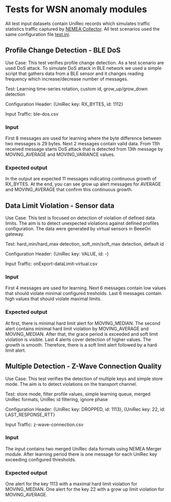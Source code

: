 # Tests for WSN anomaly modules
All test input datasets contain UniRec records which simulates traffic statistics traffic captured by [NEMEA Collector](https://github.com/CESNET/siotgateway/blob/master/src/core/NemeaCollector.cpp). All test scenarios used the same configuration file [test.ini](https://github.com/CESNET/NEMEA-SIoT/blob/wsn-tests/wsn-anomaly/config.ini).

## Profile Change Detection - BLE DoS
Use Case: This test verifies profile change detection. As a test scenario are used DoS attack. To simulate DoS attack in BLE network we used a simple script that gathers data from a BLE sensor and it changes reading frequency which increase/decrease number of messages. 

Test: Learning time-series rotation, custom id, grow_up/grow_down detection

Configuration Header: {UniRec key: RX_BYTES, id: 1112}

Input Traffic: ble-dos.csv

### Input
First 8 messages are used for learning where the byte difference between two messages is 29 bytes. Next 2 messages contain valid data. From 11th received message starts DoS attack that is detected from 13th message by MOVING_AVERAGE and MOVING_VARIANCE values.
    
### Expected output
In the output are expected 11 messages indicating continuous growth of RX_BYTES. At the end, you can see grow up alert messages for AVERAGE and MOVING_AVERAGE that confirm this continuous growth.

## Data Limit Violation - Sensor data
Use Case: This test is focused on detection of violation of defined data limits. The aim is to detect unexpected violations against defined profiles configuration. The data were generated by virtual sensors in BeeeOn gateway.

Test: hard_min/hard_max detection, soft_min/soft_max detection, default id

Configuration Header: {UniRec key: VALUE, id: -}

Input Traffic: onExport-dataLimit-virtual.csv

### Input
First 4 messages are used for learning. Next 6 messages contain low values that should violate minimal configured tresholds. Last 6 messages contain high values that should violate maximal limits.

### Expected output
At first, there is minimal hard limit alert for MOVING_MEDIAN. The second alert contains minimal hard limit violation by MOVING_AVERAGE and MOVING_MEDIAN. After that, the grace period is exceeded and soft limit violation is visible. Last 4 alerts cover detection of higher values. The growth is smooth. Therefore, there is a soft limit alert followed by a hard limit alert.

## Multiple Detection - Z-Wave Connection Quality
Use Case: This test verifies the detection of multiple keys and simple store mode. The aim is to detect violations on the transport channel.

Test: store mode, filter profile values, simple learning queue, merged UniRec formats, UniRec id filtering, ignore phase

Configuration Header: {UniRec key: DROPPED, id: 1113}, {UniRec key: 22, id: LAST_RESPONSE_RTT}

Input Traffic: z-wave-connection.csv

### Input
The input contains two merged UniRec data formats using NEMEA Merger module. After learning period there is one message for each UniRec key exceeding configured thresholds.

### Expected output
One alert for the key 1113 with a maximal hard limit violation for MOVING_MEDIAN. One alert for the key 22 with a grow up limit violation for MOVING_AVERAGE.
